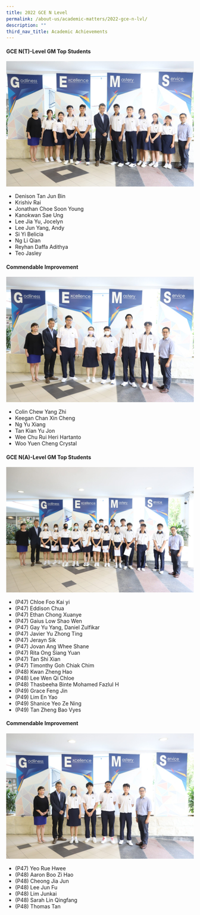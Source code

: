 ```yaml
---
title: 2022 GCE N Level
permalink: /about-us/academic-matters/2022-gce-n-lvl/
description: ""
third_nav_title: Academic Achievements
---
```

#### GCE N(T)-Level GM Top Students
![](/images/IMG_3230-2048x1365.jpg)
* Denison Tan Jun Bin
* Krishiv Rai
* Jonathan Choe Soon Young
* Kanokwan Sae Ung
* Lee Jia Yu, Jocelyn
* Lee Jun Yang, Andy
* Si Yi Belicia
* Ng Li Qian
* Reyhan Daffa Adithya
* Teo Jasley

#### Commendable Improvement
![](/images/2022%20CI%20Sec4nt.jpg)
* Colin Chew Yang Zhi
* Keegan Chan Xin Cheng
* Ng Yu Xiang
* Tan Kian Yu Jon
* Wee Chu Rui Heri Hartanto
* Woo Yuen Cheng Crystal


#### GCE N(A)-Level GM Top Students
![](/images/2022%20top%204NA.jpg)
* (P47) Chloe Foo Kai yi
* (P47) Eddison Chua
* (P47) Ethan Chong Xuanye
* (P47) Gaius Low Shao Wen
* (P47) Gay Yu Yang, Daniel Zulfikar
* (P47) Javier Yu Zhong Ting
* (P47) Jerayn Sik
* (P47) Jovan Ang Whee Shane
* (P47) Rita Ong Siang Yuan
* (P47) Tan Shi Xian
* (P47) Timonthy Goh Chiak Chim
* (P48) Kwan Zheng Hao
* (P48) Lee Wen Qi Chloe
* (P48) Thasbeeha Binte Mohamed Fazlul H
* (P49) Grace Feng Jin
* (P49) Lim En Yao
* (P49) Shanice Yeo Ze Ning
* (P49) Tan Zheng Bao Vyes


#### Commendable Improvement
![](/images/2022%20CI%20Sec4na.jpg)
* (P47) Yeo Rue Hwee
* (P48) Aaron Boo Zi Hao
* (P48) Cheong Jia Jun
* (P48) Lee Jun Fu
* (P48) Lim Junkai
* (P48) Sarah Lin Qingfang
* (P48) Thomas Tan